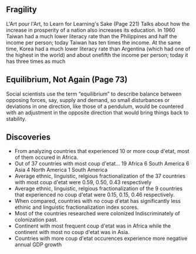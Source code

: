 ##  Fragility
L'Art pour l'Art, to Learn for Learning's Sake (Page 221)
Talks about how the increase in prosperity of a nation also increases its education.
In 1960 Taiwan had a much lower literacy rate than the Philippines and half the income per person;
today Taiwan has ten times the income. At the same time, Korea had a much lower
literacy rate than Argentina (which had one of the highest in the world) and about onefifth the income per person; today it has three times as much

##  Equilibrium, Not Again (Page 73)
Social scientists use the term “equilibrium” to describe balance between opposing
forces, say, supply and demand, so small disturbances or deviations in one direction,
like those of a pendulum, would be countered with an adjustment in the opposite
direction that would bring things back to stability. 

## Discoveries
* From analyzing countries that experienced 10 or more coup d'etat, most of them occured in Africa.
* Out of 37 countries with most coup d'etat...
19 Africa
6 South America
6 Asia
4 North America
1 South America
* Average ethnic, linguistic, relgious fractionalization of the 37 countries with most coup d'etat were 0.59, 0.50, 0.43 respectively
* Average ethnic, linguistic, relgious fractionalization of the 9 countries that experienced no coup d'etat were 0.15, 0.15, 0.46 respectively.
* When compared, countries with no coup d'etat has significantly less ethinic and linguistic fractionalization index scores.
* Most of the countries researched were colonized Indiscriminately of colonization past.
* Continent with most frequent coup d'etat was in Africa while the continent with most no coup d'etat was in Asia.
* Countries with more coup d'etat occurences experience more negative annual GDP growth
